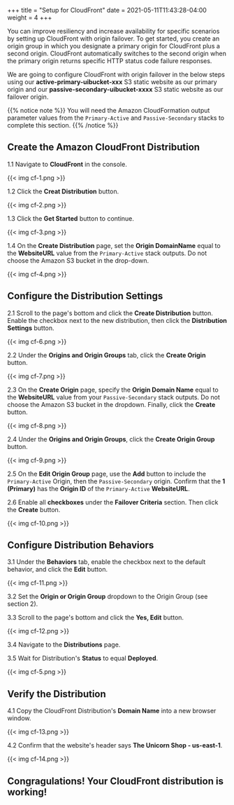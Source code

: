 +++
title = "Setup for CloudFront"
date =  2021-05-11T11:43:28-04:00
weight = 4
+++

You can improve resiliency and increase availability for specific scenarios by setting up CloudFront with origin failover. To get started, you create an origin group in which you designate a primary origin for CloudFront plus a second origin. CloudFront automatically switches to the second origin when the primary origin returns specific HTTP status code failure responses.  

We are going to configure CloudFront with origin failover in the below steps using our **active-primary-uibucket-xxx** S3 static website as our primary origin and our **passive-secondary-uibucket-xxxx** S3 static website as our failover origin.

{{% notice note %}}
You will need the Amazon CloudFormation output parameter values from the `Primary-Active` and `Passive-Secondary` stacks to complete this section.
{{% /notice %}}

## Create the Amazon CloudFront Distribution

1.1 Navigate to **CloudFront** in the console.

{{< img cf-1.png >}}

1.2 Click the **Creat Distribution** button.

{{< img cf-2.png >}}

1.3 Click the **Get Started** button to continue.

{{< img cf-3.png >}}

1.4 On the **Create Distribution** page, set the **Origin DomainName** equal to the **WebsiteURL** value from the `Primary-Active` stack outputs.  Do not choose the Amazon S3 bucket in the drop-down.

{{< img cf-4.png >}}

## Configure the Distribution Settings

2.1 Scroll to the page's bottom and click the **Create Distribution** button.  Enable the checkbox next to the new distribution, then click the **Distribution Settings** button.

{{< img cf-6.png >}}

2.2 Under the **Origins and Origin Groups** tab, click the **Create Origin** button.

{{< img cf-7.png >}}

2.3 On the **Create Origin** page, specify the **Origin Domain Name** equal to the **WebsiteURL** value from your `Passive-Secondary` stack outputs.  Do not choose the Amazon S3 bucket in the dropdown.  Finally, click the **Create** button.

{{< img cf-8.png >}}

2.4 Under the **Origins and Origin Groups**, click the **Create Origin Group** button.

{{< img cf-9.png >}}

2.5 On the **Edit Origin Group** page, use the **Add** button to include the `Primary-Active` Origin, then the `Passive-Secondary` origin.  Confirm that the **1 (Primary)** has the **Origin ID** of the `Primary-Active` **WebsiteURL**.

2.6 Enable all **checkboxes** under the **Failover Criteria** section.  Then click the **Create** button.

{{< img cf-10.png >}}

## Configure Distribution Behaviors

3.1 Under the **Behaviors** tab, enable the checkbox next to the default behavior, and click the **Edit** button.

{{< img cf-11.png >}}

3.2 Set the **Origin or Origin Group** dropdown to the Origin Group (see section 2).

3.3 Scroll to the page's bottom and click the **Yes, Edit** button.

{{< img cf-12.png >}}

3.4 Navigate to the **Distributions** page.

3.5 Wait for Distribution's **Status** to equal **Deployed**.

{{< img cf-5.png >}}

## Verify the Distribution

4.1 Copy the CloudFront Distribution's **Domain Name** into a new browser window.

{{< img cf-13.png >}}

4.2 Confirm that the website's header says **The Unicorn Shop - us-east-1**.

{{< img cf-14.png >}}

## Congragulations!  Your CloudFront distribution is working!

